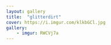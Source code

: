 ```yaml
---
layout: gallery
title:  "glitterdirt"
cover: https://i.imgur.com/klkbGCl.jpg
gallery:
    - imgur: RWCVj7a
---
```

